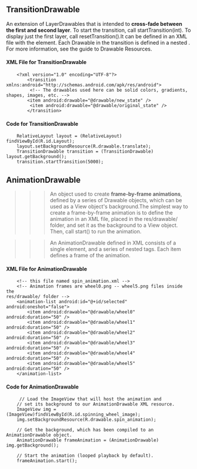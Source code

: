## TransitionDrawable

>>> 
An extension of LayerDrawables that is intended to **cross-fade between the first and second layer**. To start the transition, call startTransition(int). To display just the first layer, call resetTransition().It can be defined in an XML file with the <transition> element. Each Drawable in the transition is defined in a nested <item>. For more information, see the guide to Drawable Resources.

#### XML File for TransitionDrawable
        <?xml version="1.0" encoding="UTF-8"?>
            <transition xmlns:android="http://schemas.android.com/apk/res/android">
             <!-- The drawables used here can be solid colors, gradients, shapes, images, etc. -->
            <item android:drawable="@drawable/new_state" />
             <item android:drawable="@drawable/original_state" />
            </transition>
            
#### Code for TransitionDrawable

        RelativeLayout layout = (RelativeLayout) findViewById(R.id.Layout);
        layout.setBackgroundResource(R.drawable.translate);
        TransitionDrawable transition = (TransitionDrawable) layout.getBackground();
        transition.startTransition(5000);
        


## AnimationDrawable

>>> An object used to create **frame-by-frame animations**, defined by a series of Drawable objects, which can be used as a View object's background.The simplest way to create a frame-by-frame animation is to define the animation in an XML file, placed in the res/drawable/ folder, and set it as the background to a View object. Then, call start() to run the animation.

>>> An AnimationDrawable defined in XML consists of a single <animation-list> element, and a series of nested <item> tags. Each item defines a frame of the animation.

#### XML File for AnimationDrawable
        
        <!-- this file named spin_animation.xml -->
        <!-- Animation frames are wheel0.png -- wheel5.png files inside the
    res/drawable/ folder -->
        <animation-list android:id="@+id/selected" android:oneshot="false">
            <item android:drawable="@drawable/wheel0" android:duration="50" />
            <item android:drawable="@drawable/wheel1" android:duration="50" />
            <item android:drawable="@drawable/wheel2" android:duration="50" />
            <item android:drawable="@drawable/wheel3" android:duration="50" />
            <item android:drawable="@drawable/wheel4" android:duration="50" />
            <item android:drawable="@drawable/wheel5" android:duration="50" />
        </animation-list>


#### Code for AnimationDrawable

         // Load the ImageView that will host the animation and
        // set its background to our AnimationDrawable XML resource.
        ImageView img = (ImageView)findViewById(R.id.spinning_wheel_image);
        img.setBackgroundResource(R.drawable.spin_animation);

        // Get the background, which has been compiled to an AnimationDrawable object.
        AnimationDrawable frameAnimation = (AnimationDrawable) img.getBackground();

        // Start the animation (looped playback by default).
        frameAnimation.start();

















